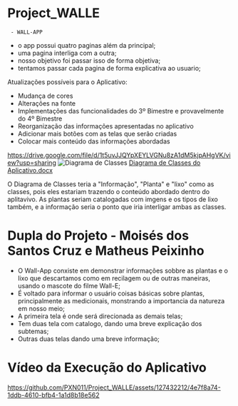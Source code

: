 # Project_WALLE
     - WALL-APP
- o app possui quatro paginas além da principal;
- uma pagina interliga com a outra;
- nosso objetivo foi passar isso de forma objetiva;
- tentamos passar cada pagina de forma explicativa ao usuario;

Atualizações possíveis para o Aplicativo:

- Mudança de cores
- Alterações na fonte
- Implementações das funcionalidades do 3º Bimestre e provavelmente do 4º Bimestre
- Reorganização das informações apresentadas no aplicativo
- Adicionar mais botões com as telas que serão criadas
- Colocar mais conteúdo das informações abordadas

https://drive.google.com/file/d/1t5uvJJQYpXEYLVGNu8zA1dM5kjpAHgVK/view?usp=sharing
![Diagrama de Classes](https://github.com/PXN011/Project_WALLE/assets/127432212/d47bfeab-747c-4199-bde8-f12040e6e993)
[Diagrama de Classes do Aplicativo.docx](https://github.com/PXN011/Project_WALLE/files/12316315/Diagrama.de.Classes.do.Aplicativo.docx)

O Diagrama de Classes teria a "Informação", "Planta" e "lixo" como as classes, pois eles estariam trazendo o conteúdo abordado dentro do aplitavivo. As plantas seriam catalogadas com imgens e os tipos de lixo também, e a informação seria o ponto que iria interligar ambas as classes.

# Dupla do Projeto - Moisés dos Santos Cruz e Matheus Peixinho

- O Wall-App conxiste em demonstrar informações sobbre as plantas e o lixo que descartamos como em recilagem ou de outras maneiras, usando o mascote do filme Wall-E;
- É voltado para informar o usuário coisas básicas sobre plantas, principalmente as medicionais, monstrando a importancia da natureza em nosso meio;
- A primeira tela é onde será direcionada as demais telas;
- Tem duas tela com catalogo, dando uma breve explicação dos subtemas;
- Outras duas telas dando uma breve informação;

# Vídeo da Execução do Aplicativo

https://github.com/PXN011/Project_WALLE/assets/127432212/4e7f8a74-1ddb-4610-bfb4-1a1d8b18e562




